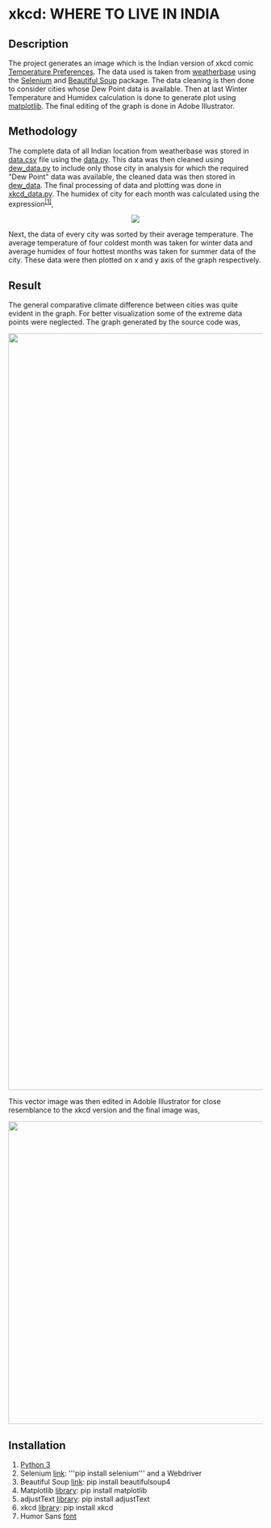 # xkcd: WHERE TO LIVE IN INDIA

## Description

The project generates an image which is the Indian version of xkcd comic [Temperature Preferences](https://xkcd.com/1916/). The data used is taken from [weatherbase](http://www.weatherbase.com/) using the [Selenium](https://pypi.org/project/selenium/) and [Beautiful Soup](https://pypi.org/project/beautifulsoup4/) package. The data cleaning is then done to consider cities whose Dew Point data is available. Then at last Winter Temperature and Humidex calculation is done to generate plot using [matplotlib](https://pypi.org/project/matplotlib/). The final editing of the graph is done in Adobe Illustrator.

## Methodology

The complete data of all Indian location from weatherbase was stored in [data.csv](https://github.com/kshhhv/xkcd-WHERE-TO-LIVE-IN-INDIA/blob/master/data.csv) file using the [data.py](https://github.com/kshhhv/xkcd-WHERE-TO-LIVE-IN-INDIA/blob/master/data.py). This data was then cleaned using [dew_data.py](https://github.com/kshhhv/xkcd-WHERE-TO-LIVE-IN-INDIA/blob/master/dew_data.py) to include only those city in analysis for which the required "Dew Point" data was available, the cleaned data was then stored in [dew_data](https://github.com/kshhhv/xkcd-WHERE-TO-LIVE-IN-INDIA/blob/master/dew_data.csv).
The final processing of data and plotting was done in [xkcd_data.py](https://github.com/kshhhv/xkcd-WHERE-TO-LIVE-IN-INDIA/blob/master/xkcd_data.py). The humidex of city for each month was calculated using the expression<sup>[[1]](https://climate.weather.gc.ca/glossary_e.html)</sup>,

<p align="center">
<img src="https://latex.codecogs.com/gif.latex?\text{Temperature\(Celsius)}+0.5555\left(6.11e^{5417.753(\frac{1}{273.16}-\frac{1}{273.15+Dew%20Point})}%20-%2010\right)">
</p>

Next, the data of every city was sorted by their average temperature. The average temperature of four coldest month was taken for winter data and average humidex of four hottest months was taken for summer data of the city. These data were then plotted on x and y axis of the graph respectively.

## Result
The general comparative climate difference between cities was quite evident in the graph. For better visualization some of the extreme data points were neglected. The graph generated by the source code was, 
<p align="center">
<img src="https://github.com/kshhhv/xkcd-WHERE-TO-LIVE-IN-INDIA/blob/master/xkcd.svg" width="1500">
</p>
This vector image was then edited in Adoble Illustrator for close resemblance to the xkcd version and the final image was,
<p align="center">
<img src="https://github.com/kshhhv/xkcd-WHERE-TO-LIVE-IN-INDIA/blob/master/xkcd_india.jpg" width="600">
</p>



## Installation
1. [Python 3](https://www.python.org/downloads/release/python-383/)
2. Selenium [link](https://pypi.org/project/selenium/): '''pip install selenium''' and a Webdriver
3. Beautiful Soup [link](https://files.pythonhosted.org/packages/66/25/ff030e2437265616a1e9b25ccc864e0371a0bc3adb7c5a404fd661c6f4f6/beautifulsoup4-4.9.1-py3-none-any.whl): pip install beautifulsoup4
4. Matplotlib [library](https://pypi.org/project/matplotlib/): pip install matplotlib
5. adjustText [library](https://pypi.org/project/adjustText/): pip install adjustText
6. xkcd [library](https://pypi.org/project/xkcd/): pip install xkcd
7. Humor Sans [font](http://antiyawn.com/uploads/humorsans.html)



